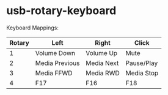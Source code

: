 # usb-rotary-keyboard

Keyboard Mappings:


| Rotary | Left           | Right      | Click      |
|--------|----------------|------------|------------|
| 1      | Volume Down    | Volume Up  | Mute       |
| 2      | Media Previous | Media Next | Pause/Play |
| 3      | Media FFWD     | Media RWD  | Media Stop |
| 4      | F17            | F16        | F18        |
